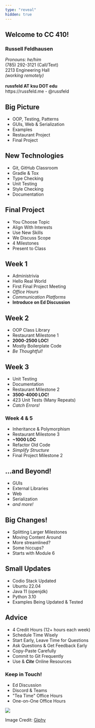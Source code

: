 ```yaml
---
type: "reveal"
hidden: true
---
```

<section>
	<h2>Welcome to CC 410!</h2>
</section>

<section>
	<h3>Russell Feldhausen</h3>
	<p>
		<i>Pronouns: he/him</i><br>
		(785) 292-3121 (Call/Text)<br>
		2213 Engineering Hall<br>
		<i>(working remotely)</i><br>
		<br>
		<b>russfeld AT ksu DOT edu</b><br>
		https://russfeld.me  -  @russfeld<br>
	</p>
</section>

<section>
	<h2>Big Picture</h2>
	<ul>
		<li>OOP, Testing, Patterns</li>
		<li>GUIs, Web & Serialization</li>
		<li>Examples</li>
		<li>Restaurant Project</li>
		<li>Final Project</li>
	</ul>
</section>

<section>
	<h2>New Technologies</h2>
	<ul>
		<li>Git, GitHub Classroom</li>
		<li>Gradle & Tox</li>
		<li>Type Checking</li>
		<li>Unit Testing</li>
		<li>Style Checking</li>
		<li>Documentation</li>
	</ul>
</section>

<section>
	<h2>Final Project</h2>
	<ul>
		<li>You Choose Topic</li>
		<li>Align With Interests</li>
		<li>Use New Skills</li>
		<li>We Discuss Scope</li>
		<li>4 Milestones</li>
		<li>Present to Class</li>
	</ul>
</section>


<section>
	<h2>Week 1</h2>
	<ul>
		<li>Administrivia</li>
		<li>Hello Real World</li>
		<li>First Final Project Meeting</li>
		<li><i>Office Hours</i></li>
		<li><i>Communication Platforms</i></li>
		<li><b>Introduce on Ed Discussion</b></li>
	</ul>
</section>

<section>
	<h2>Week 2</h2>
	<ul>
		<li>OOP Class Library</li>
		<li>Restaurant Milestone 1</li>
		<li><b>2000-2500 LOC!</b></li>
		<li>Mostly Boilerplate Code</li>
		<li><i>Be Thoughtful!</i></li>
	</ul>
</section>

<section>
	<h2>Week 3</h2>
	<ul>
		<li>Unit Testing</li>
		<li>Documentation</li>
		<li>Restaurant Milestone 2</li>
		<li><b>3500-4000 LOC!</b></li>
		<li>423 Unit Tests (Many Repeats)</li>
		<li><i>Catch Errors!</i></li>
	</ul>
</section>

<section>
	<h3>Week 4 & 5</h3>
	<ul>
		<li>Inheritance & Polymorphism</li>
		<li>Restaurant Milestone 3</li>
		<li><b>~1000 LOC</b></li>
		<li>Refactor Old Code</li>
		<li><i>Simplify Structure</i></li>
		<li>Final Project Milestone 2</li>
	</ul>
</section>

<section>
	<h2>...and Beyond!</h2>
	<ul>
		<li>GUIs</li>
		<li>External Libraries</li>
		<li>Web</li>
		<li>Serialization</li>
		<li><i>and more!</i></li>
	</ul>
</section>

<section>
	<h2>Big Changes!</h2>
	<ul>
		<li>Splitting Larger Milestones</li>
		<li>Moving Content Around</li>
		<li>More streamlined?</li>
		<li>Some hiccups?</li>
		<li>Starts with Module 6</li>
	</ul>
</section>

<section>
	<h2>Small Updates</h2>
	<ul>
		<li>Codio Stack Updated</li>
		<li>Ubuntu 22.04</li>
		<li>Java 11 (openjdk)</li>
		<li>Python 3.10</li>
		<li>Examples Being Updated & Tested</li>
	</ul>
</section>

<section>
	<h2>Advice</h2>
	<ul>
		<li>4 Credit Hours (12+ hours each week)</li>
		<li>Schedule Time Wisely</li>
		<li>Start Early, Leave Time for Questions</li>
		<li>Ask Questions & Get Feedback Early</li>
		<li>Copy-Paste Carefully</li>
		<li>Commit to Git Frequently</li>
		<li>Use & <b><i>Cite</i></b> Online Resources</li>
	</ul>
</section>

<section>
	<h3>Keep in Touch!</h3>
	<ul>
		<li>Ed Discussion</li>
	  <li>Discord & Teams</li>
	  <li>"Tea Time" Office Hours</li>
	  <li>One-on-One Office Hours</li>
	</ul>
</section>

<section>
	<img class="plain stretch" src="https://media.giphy.com/media/12XDYvMJNcmLgQ/giphy.gif">
	<p class="imagecredit">Image Credit: <a href="https://giphy.com/gifs/luck-good-im-rooting-for-you-12XDYvMJNcmLgQ">Giphy</a></p>
</section>
